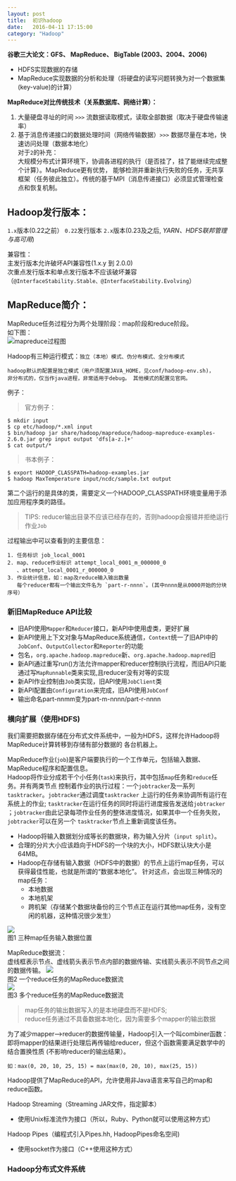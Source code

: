 ```yaml
---
layout: post
title:  初识hadoop
date:   2016-04-11 17:15:00
category: "Hadoop"
---
```

**谷歌三大论文：GFS、 MapReduce、 BigTable  (2003、2004、2006)**

- HDFS实现数据的存储  
- MapReduce实现数据的分析和处理（将硬盘的读写问题转换为对一个数据集(key-value)的计算）

**MapReduce对比传统技术（关系数据库、网络计算）：**  
1. 大量硬盘寻址的时间  `>>>` 流数据读取模式，读取全部数据（取决于硬盘传输速率）  
2. 基于消息传递接口的数据处理时间（网络传输数据）`>>>` 数据尽量在本地，快速访问处理（数据本地化）  
对于`2`的补充：  
大规模分布式计算环境下，协调各进程的执行（是否挂了，挂了能继续完成整个计算）。MapReduce更有优势，
能够检测并重新执行失败的任务，无共享框架（任务彼此独立）。传统的基于MPI（消息传递接口）必须显式管理检查点和恢复机制。

## Hadoop发行版本： ##
`1.x`版本(0.22之前）     `0.22`发行版本     `2.x`版本(0.23及之后, *YARN、HDFS联邦管理与高可用*)

兼容性：  
主发行版本允许破坏API兼容性(1.x.y 到 2.0.0)  
次重点发行版本和单点发行版本不应该破坏兼容（`@InterfaceStability.Stable、@InterfaceStability.Evolving`）

## MapReduce简介： ##
MapReduce任务过程分为两个处理阶段：map阶段和reduce阶段。  
如下图：  
![mapreduce过程图](http://geleeq.github.io/blog/post_res/images/hadoop/mapreduce-1.jpg)  


Hadoop有三种运行模式：`独立（本地）模式、伪分布模式、全分布模式`  

	hadoop默认的配置是独立模式（用户须配置JAVA_HOME，见conf/hadoop-env.sh)，
	非分布式的，仅当作java进程，非常适用于debug。 其他模式的配置见官网。

例子：  

>官方例子：

	$ mkdir input
	$ cp etc/hadoop/*.xml input
	$ bin/hadoop jar share/hadoop/mapreduce/hadoop-mapreduce-examples-2.6.0.jar grep input output 'dfs[a-z.]+'
	$ cat output/*

>书本例子：

	$ export HADOOP_CLASSPATH=hadoop-examples.jar
	$ hadoop MaxTemperature input/ncdc/sample.txt output

第二个运行的是具体的类，需要定义一个HADOOP_CLASSPATH环境变量用于添加应用程序类的路径。

>TIPS: reducer输出目录不应该已经存在的，否则hadoop会报错并拒绝运行作业`Job`

过程输出中可以查看到的主要信息：

	1. 任务标识 job_local_0001
	2. map、reduce作业标识 attempt_local_0001_m_000000_0
	   、attempt_local_0001_r_000000_0
	3. 作业统计信息，如：map及reduce输入输出数量
	   每个reducer都有一个输出文件名为 `part-r-nnnn`。(其中nnnn是从0000开始的分块序号）

### 新旧MapReduce API比较 ###

- 旧API使用`Mapper`和`Reducer`接口，新API中使用虚类，更好扩展
- 新API使用上下文对象与MapReduce系统通信，`Context`统一了旧API中的`JobConf`、`OutputCollector`和`Reporter`的功能
- 包名，`org.apache.hadoop.mapreduce`新、`org.apache.hadoop.mapred`旧
- 新API通过重写run()方法允许mapper和reducer控制执行流程，而旧API只能通过写`MapRunnable`类来实现,且reducer没有对等的实现
- 新API作业控制由`Job`类实现，旧API使用`JobClient`类
- 新API配置由`Configuration`来完成，旧API使用`JobConf`
- 输出命名part-nnmm变为part-m-nnnn/part-r-nnnn

### 横向扩展（使用HDFS) ###

我们需要把数据存储在分布式文件系统中，一般为HDFS，这样允许Hadoop将MapReduce计算转移到存储有部分数据的
各台机器上。

MapReduce作业(`job`)是客户端要执行的一个工作单元，包括输入数据、MapReduce程序和配置信息。  
Hadoop将作业分成若干个小任务(`task`)来执行，其中包括`map`任务和`reduce`任务。并有两类节点
控制着作业的执行过程：一个`jobtracker`及一系列`tasktracker`。`jobtracker`通过调度`tasktracker`
上运行的任务来协调所有运行在系统上的作业; `tasktracker`在运行任务的同时将运行进度报告发送给`jobtracker`
；`jobtracker`由此记录每项作业任务的整体进度情况，如果其中一个任务失败，`jobtracker`可以在另一个
`tasktracker`节点上重新调度该任务。

- Hadoop将输入数据划分成等长的数据块，称为输入分片（`input split`）。  
- 合理的分片大小应该趋向于HDFS的一个块的大小，HDFS默认块大小是64MB。  
- Hadoop在存储有输入数据（HDFS中的数据）的节点上运行map任务，可以获得最佳性能，也就是所谓的“数据本地化”。
针对这点，会出现三种情况的map任务：
	- 本地数据
	- 本地机架
	- 跨机架（存储某个数据块备份的三个节点正在运行其他map任务，没有空闲的机器，这种情况很少发生）

![](http://geleeq.github.io/blog/post_res/images/hadoop/task-block-map.jpg)  
图1 三种map任务输入数据位置

MapReduce数据流：  
虚线框表示节点、虚线箭头表示节点内部的数据传输、实线箭头表示不同节点之间的数据传输。
![](http://geleeq.github.io/blog/post_res/images/hadoop/task-map-1-reduce.jpg)  
图2 一个reduce任务的MapReduce数据流  
![](http://geleeq.github.io/blog/post_res/images/hadoop/task-map-n-reduce.jpg)  
图3 多个reduce任务的MapReduce数据流  

> map任务的输出数据写入的是本地硬盘而不是HDFS;  
> reduce任务通过不具备数据本地化，因为需要多个mapper的输出数据

为了减少mapper-->reducer的数据传输量，Hadoop引入一个叫combiner函数：  
即将mapper的结果进行处理后再传输给reducer，但这个函数需要满足数学中的结合置换性质
(不影响reducer的输出结果）。  
	
	如：max(0, 20, 10, 25, 15) = max(max(0, 20, 10), max(25, 15))
Hadoop提供了MapReduce的API，允许使用非Java语言来写自己的map和reduce函数。  
  
Hadoop Streaming（Streaming JAR文件，指定脚本）

- 使用Unix标准流作为接口（所以，Ruby、Python就可以使用这种方式）

Hadoop Pipes（编程式引入Pipes.hh, HadoopPipes命名空间)

- 使用socket作为接口（C++使用这种方式）  

### Hadoop分布式文件系统 ###